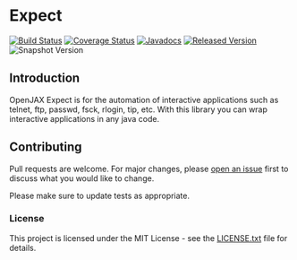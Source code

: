 # Expect

[![Build Status](https://travis-ci.org/openjax/expect.svg?1)](https://travis-ci.org/openjax/expect)
[![Coverage Status](https://coveralls.io/repos/github/openjax/expect/badge.svg?1)](https://coveralls.io/github/openjax/expect)
[![Javadocs](https://www.javadoc.io/badge/org.openjax/expect.svg?1)](https://www.javadoc.io/doc/org.openjax/expect)
[![Released Version](https://img.shields.io/maven-central/v/org.openjax/expect.svg?1)](https://mvnrepository.com/artifact/org.openjax/expect)
![Snapshot Version](https://img.shields.io/nexus/s/org.openjax/expect?label=maven-snapshot&server=https%3A%2F%2Foss.sonatype.org)

## Introduction

OpenJAX Expect is for the automation of interactive applications such as telnet, ftp, passwd, fsck, rlogin, tip, etc. With this library you can wrap interactive applications in any java code.

## Contributing

Pull requests are welcome. For major changes, please [open an issue](../../issues) first to discuss what you would like to change.

Please make sure to update tests as appropriate.

### License

This project is licensed under the MIT License - see the [LICENSE.txt](LICENSE.txt) file for details.